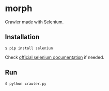 # morph

Crawler made with Selenium.

## Installation ##

`$ pip install selenium`

Check [official selenium documentation](http://selenium-python.readthedocs.io/index.html) if needed.


## Run ##

`$ python crawler.py`